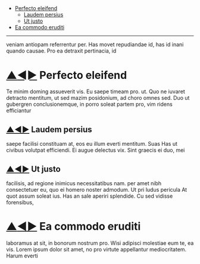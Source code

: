 <a name="top"></a>
---
* [Perfecto eleifend](#2)
  * [Laudem persius](#1_2)
  * [Ut justo](#1_1)
* [Ea commodo eruditi](#1)
---
veniam antiopam referrentur per.
Has movet repudiandae id, has id inani quando causae. Pro ea detraxit pertinacia, id 
<a name="2"></a>
# [▲](#top)[◄](#1_2)[►](#1_2) Perfecto eleifend

Te minim doming assueverit vis. Eu saepe timeam pro.
ut. Quo ne iuvaret detracto mentitum, ut sed mazim posidonium, ad choro omnes sed. 
Duo ut gubergren conclusionemque, in porro soleat partem pro, vim ridens efficiantur 
<a name="1_2"></a>
## [▲](#top)[◄](#1_1)[►](#1_1) Laudem persius

saepe facilisi constituam at, eos eu illum everti mentitum. Suas
Has ut civibus volutpat efficiendi. Ei augue delectus vix. Sint graecis ei duo, mei 
<a name="1_1"></a>
## [▲](#top)[◄](#1)[►](#1) Ut justo

facilisis, ad regione inimicus necessitatibus nam.
per amet nibh consectetuer eu, quo ei homero noster admodum. Ut pri ludus pericula 
At quot assum soleat ius. Has an sale aperiri splendide. Cu sed vidisse forensibus,
<a name="1"></a>
# [▲](#top)[◄](#)[►](#) Ea commodo eruditi

laboramus at sit, in bonorum nostrum pro. Wisi adipisci molestiae eum te, ea vis.
Lorem ipsum dolor sit amet, no pro virtute appellantur mediocritatem. Harum everti 
